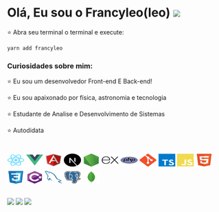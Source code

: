 # Olá, Eu sou o Francyleo(leo) <img src="https://media.giphy.com/media/hvRJCLFzcasrR4ia7z/giphy.gif" width="30px">

:star: Abra seu terminal o terminal e execute:

```bash
yarn add francyleo
```

### Curiosidades sobre mim:

:star: Eu sou um desenvolvedor Front-end E Back-end!

:star: Eu sou apaixonado por física, astronomia e tecnologia

:star: Estudante de Analise e Desenvolvimento de Sistemas

:star: Autodidata

#####

<div style="display: inline_block"><br>
  <img align="center" style="margin-bottom: 10px" alt="Leo-React" height="30" width="40" src="https://raw.githubusercontent.com/devicons/devicon/master/icons/react/react-original.svg">
  <img align="center" style="margin-bottom: 10px" alt="Leo-Vue" height="30" width="40" src="https://raw.githubusercontent.com/devicons/devicon/master/icons/vuejs/vuejs-original.svg">
  <img align="center" style="margin-bottom: 10px" alt="Leo-Ang" height="30" width="40" src="https://raw.githubusercontent.com/devicons/devicon/master/icons/angularjs/angularjs-original.svg">
  <img align="center" style="margin-bottom: 10px" alt="Leo-nextjs" height="30" width="40" src="https://raw.githubusercontent.com/devicons/devicon/master/icons/nextjs/nextjs-original.svg">
  <img align="center" style="margin-bottom: 10px" alt="Leo-node" height="30" width="40" src="https://raw.githubusercontent.com/devicons/devicon/master/icons/nodejs/nodejs-original.svg">
  <img align="center" style="margin-bottom: 10px" alt="Leo-express" height="30" width="40" src="https://raw.githubusercontent.com/devicons/devicon/master/icons/express/express-original.svg">
  <img align="center" style="margin-bottom: 10px" alt="Leo-php" height="30" width="40" src="https://raw.githubusercontent.com/devicons/devicon/master/icons/php/php-original.svg">
  <img align="center" style="margin-bottom: 10px" alt="Leo-git" height="30" width="40" src="https://raw.githubusercontent.com/devicons/devicon/master/icons/git/git-original.svg">
  <img align="center" style="margin-bottom: 10px" alt="Leo-Ts" height="30" width="40" src="https://raw.githubusercontent.com/devicons/devicon/master/icons/typescript/typescript-plain.svg">
  <img align="center" style="margin-bottom: 10px" alt="Leo-Js" height="30" width="40" src="https://raw.githubusercontent.com/devicons/devicon/master/icons/javascript/javascript-plain.svg">
  <img align="center" style="margin-bottom: 10px" alt="Leo-HTML" height="30" width="40" src="https://raw.githubusercontent.com/devicons/devicon/master/icons/html5/html5-original.svg">
  <img align="center" style="margin-bottom: 10px" alt="Leo-CSS" height="30" width="40" src="https://raw.githubusercontent.com/devicons/devicon/master/icons/css3/css3-original.svg">
  <img align="center" style="margin-bottom: 10px" alt="Leo-Csharp" height="30" width="40" src="https://raw.githubusercontent.com/devicons/devicon/master/icons/csharp/csharp-original.svg">
  <img align="center" style="margin-bottom: 10px" alt="Leo-MySQL" height="30" width="40" src="https://raw.githubusercontent.com/devicons/devicon/master/icons/mysql/mysql-original.svg">
  <img align="center" style="margin-bottom: 10px" alt="Leo-PGSQL" height="30" width="40" src="https://raw.githubusercontent.com/devicons/devicon/master/icons/postgresql/postgresql-original.svg">
  <img align="center" style="margin-bottom: 10px" alt="Leo-mongo" height="30" width="40" src="https://raw.githubusercontent.com/devicons/devicon/master/icons/mongodb/mongodb-original.svg">
</div>

###

<div>
  <a href="#" target="_blank">
    <img src="https://img.shields.io/badge/-LinkedIn-%230077B5?style=for-the-badge&logo=linkedin&logoColor=white" target="_blank"></a>
  <a href = "mailto: programadorleomatos@gmail.com"><img src="https://img.shields.io/badge/-Gmail-%23EA4335?style=for-the-badge&logo=gmail&logoColor=white" target="_blank"></a>
  <a href="#" target="_blank">
    <img src="https://img.shields.io/badge/-Instagram-%23E4405F?style=for-the-badge&logo=instagram&logoColor=white" target="_blank">
  </a>
</div>
